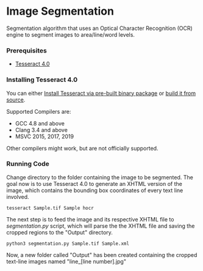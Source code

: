 # Image Segmentation

Segmentation algorithm that uses an Optical Character Recognition (OCR) engine to segment images to area/line/word levels. 

### Prerequisites

* [Tesseract 4.0](https://github.com/tesseract-ocr/tesseract)

### Installing Tesseract 4.0

You can either [Install Tesseract via pre-built binary package](https://github.com/tesseract-ocr/tesseract/wiki) or [build it from source](https://github.com/tesseract-ocr/tesseract/wiki/Compiling).

Supported Compilers are:

* GCC 4.8 and above
* Clang 3.4 and above
* MSVC 2015, 2017, 2019

Other compilers might work, but are not officially supported.


### Running Code

Change directory to the folder containing the image to be segmented. The goal now is to use Tesseract 4.0 to generate an XHTML version of the image, which contains the bounding box coordinates of every text line involved.

```
tesseract Sample.tif Sample hocr
```

The next step is to feed the image and its respective XHTML file to *segmentation.py* script, which will parse the the XHTML file and saving the cropped regions to the "Output" directory.

```
python3 segmentation.py Sample.tif Sample.xml
```

Now, a new folder called "Output" has been created containing the cropped text-line images named "line_[line number].jpg"
